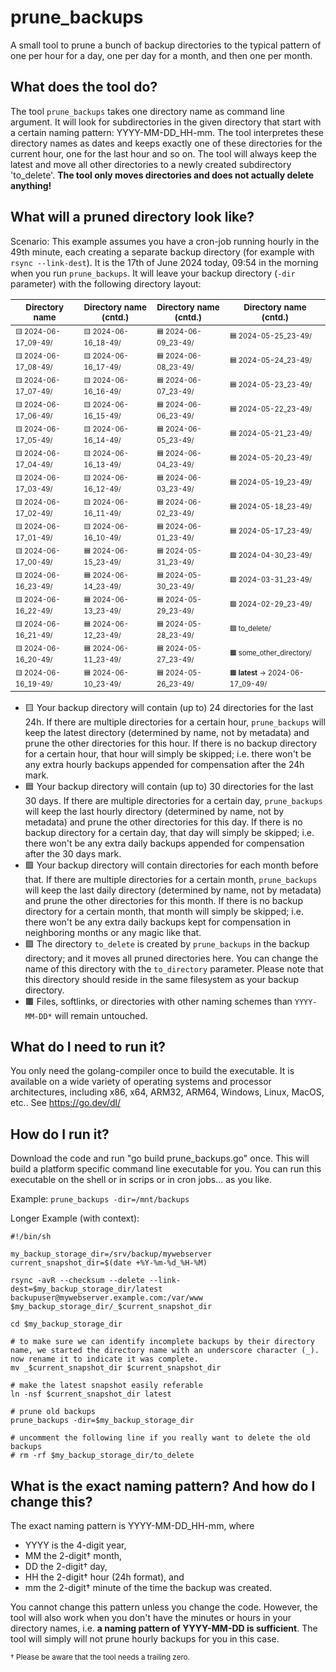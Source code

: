 # prune_backups

A small tool to prune a bunch of backup directories to the typical pattern of one per hour for a day, one per day for a month, and then one per month.

## What does the tool do?

The tool `prune_backups` takes one directory name as command line argument. It will look for subdirectories in the given directory that start with a certain naming pattern: YYYY-MM-DD_HH-mm. The tool interpretes these directory names as dates and keeps exactly one of these directories for the current hour, one for the last hour and so on. The tool will always keep the latest and move all other directories to a newly created subdirectory 'to_delete'. **The tool only moves directories and does not actually delete anything!**

## What will a pruned directory look like?

Scenario: This example assumes you have a cron-job running hourly in the 49th minute, each creating a separate backup directory (for example with `rsync --link-dest`). It is the 17th of June 2024 today, 09:54 in the morning when you run `prune_backups`. It will leave your backup directory (`-dir` parameter) with the following directory layout:

| <small>Directory name</small>      | <small>Directory name (cntd.)</small>      | <small>Directory name (cntd.)</small>      | <small>Directory name (cntd.)</small>      |
|---------------------|---------------------|---------------------|---------------------|
| <small><small>🟨 2024-06-17_09-49/</small></small> | <small><small>🟨 2024-06-16_18-49/</small></small> | <small><small>🟦 2024-06-09_23-49/</small></small> | <small><small>🟦 2024-05-25_23-49/</small></small> |
| <small><small>🟨 2024-06-17_08-49/</small></small> | <small><small>🟨 2024-06-16_17-49/</small></small> | <small><small>🟦 2024-06-08_23-49/</small></small> | <small><small>🟦 2024-05-24_23-49/</small></small> |
| <small><small>🟨 2024-06-17_07-49/</small></small> | <small><small>🟨 2024-06-16_16-49/</small></small> | <small><small>🟦 2024-06-07_23-49/</small></small> | <small><small>🟦 2024-05-23_23-49/</small></small> |
| <small><small>🟨 2024-06-17_06-49/</small></small> | <small><small>🟨 2024-06-16_15-49/</small></small> | <small><small>🟦 2024-06-06_23-49/</small></small> | <small><small>🟦 2024-05-22_23-49/</small></small> |
| <small><small>🟨 2024-06-17_05-49/</small></small> | <small><small>🟨 2024-06-16_14-49/</small></small> | <small><small>🟦 2024-06-05_23-49/</small></small> | <small><small>🟦 2024-05-21_23-49/</small></small> |
| <small><small>🟨 2024-06-17_04-49/</small></small> | <small><small>🟨 2024-06-16_13-49/</small></small> | <small><small>🟦 2024-06-04_23-49/</small></small> | <small><small>🟦 2024-05-20_23-49/</small></small> |
| <small><small>🟨 2024-06-17_03-49/</small></small> | <small><small>🟨 2024-06-16_12-49/</small></small> | <small><small>🟦 2024-06-03_23-49/</small></small> | <small><small>🟦 2024-05-19_23-49/</small></small> |
| <small><small>🟨 2024-06-17_02-49/</small></small> | <small><small>🟨 2024-06-16_11-49/</small></small> | <small><small>🟦 2024-06-02_23-49/</small></small> | <small><small>🟦 2024-05-18_23-49/</small></small> |
| <small><small>🟨 2024-06-17_01-49/</small></small> | <small><small>🟨 2024-06-16_10-49/</small></small> | <small><small>🟦 2024-06-01_23-49/</small></small> | <small><small>🟦 2024-05-17_23-49/</small></small> |
| <small><small>🟨 2024-06-17_00-49/</small></small> | <small><small>🟦 2024-06-15_23-49/</small></small> | <small><small>🟦 2024-05-31_23-49/</small></small> | <small><small>🟩 2024-04-30_23-49/</small></small> |
| <small><small>🟨 2024-06-16_23-49/</small></small> | <small><small>🟦 2024-06-14_23-49/</small></small> | <small><small>🟦 2024-05-30_23-49/</small></small> | <small><small>🟩 2024-03-31_23-49/</small></small> |
| <small><small>🟨 2024-06-16_22-49/</small></small> | <small><small>🟦 2024-06-13_23-49/</small></small> | <small><small>🟦 2024-05-29_23-49/</small></small> | <small><small>🟩 2024-02-29_23-49/</small></small> |
| <small><small>🟨 2024-06-16_21-49/</small></small> | <small><small>🟦 2024-06-12_23-49/</small></small> | <small><small>🟦 2024-05-28_23-49/</small></small> | <small><small>🟪 to_delete/</small></small> |
| <small><small>🟨 2024-06-16_20-49/</small></small> | <small><small>🟦 2024-06-11_23-49/</small></small> | <small><small>🟦 2024-05-27_23-49/</small></small> | <small><small>🟫 some_other_directory/</small></small>|
| <small><small>🟨 2024-06-16_19-49/</small></small> | <small><small>🟦 2024-06-10_23-49/</small></small> | <small><small>🟦 2024-05-26_23-49/</small></small> | <small><small>🟫 **latest** -> 2024-06-17_09-49/</small></small>|

* 🟨 Your backup directory will contain (up to) 24 directories for the last 24h. If there are multiple directories for a certain hour, `prune_backups` will keep the latest directory (determined by name, not by metadata) and prune the other directories for this hour. If there is no backup directory for a certain hour, that hour will simply be skipped; i.e. there won't be any extra hourly backups appended for compensation after the 24h mark.
* 🟦 Your backup directory will contain (up to) 30 directories for the last 30 days. If there are multiple directories for a certain day, `prune_backups` will keep the last hourly directory (determined by name, not by metadata) and prune the other directories for this day. If there is no backup directory for a certain day, that day will simply be skipped; i.e. there won't be any extra daily backups appended for compensation after the 30 days mark.
* 🟩 Your backup directory will contain directories for each month before that. If there are multiple directories for a certain month, `prune_backups` will keep the last daily directory (determined by name, not by metadata) and prune the other directories for this month. If there is no backup directory for a certain month, that month will simply be skipped; i.e. there won't be any extra daily backups kept for compensation in neighboring months or any magic like that.
* 🟪 The directory `to_delete` is created by `prune_backups` in the backup directory; and it moves all pruned directories here. You can change the name of this directory with the `to_directory` parameter. Please note that this directory should reside in the same filesystem as your backup directory.
* 🟫 Files, softlinks, or directories with other naming schemes than `YYYY-MM-DD*` will remain untouched.

## What do I need to run it?

You only need the golang-compiler once to build the executable. It is available on a wide variety of operating systems and processor architectures, including x86, x64, ARM32, ARM64, Windows, Linux, MacOS, etc.. See <https://go.dev/dl/>

## How do I run it?

Download the code and run "go build prune_backups.go" once. This will build a platform specific command line executable for you. You can run this executable on the shell or in scrips or in cron jobs... as you like.

Example: `prune_backups -dir=/mnt/backups`

Longer Example (with context):

```Shell
#!/bin/sh

my_backup_storage_dir=/srv/backup/mywebserver
current_snapshot_dir=$(date +%Y-%m-%d_%H-%M)

rsync -avR --checksum --delete --link-dest=$my_backup_storage_dir/latest backupuser@mywebserver.example.com:/var/www $my_backup_storage_dir/_$current_snapshot_dir

cd $my_backup_storage_dir

# to make sure we can identify incomplete backups by their directory name, we started the directory name with an underscore character (_). now rename it to indicate it was complete.
mv _$current_snapshot_dir $current_snapshot_dir

# make the latest snapshot easily referable
ln -nsf $current_snapshot_dir latest

# prune old backups
prune_backups -dir=$my_backup_storage_dir

# uncomment the following line if you really want to delete the old backups
# rm -rf $my_backup_storage_dir/to_delete
```

## What is the exact naming pattern? And how do I change this?

The exact naming pattern is YYYY-MM-DD_HH-mm, where

* YYYY is the 4-digit year,
* MM the 2-digit&dagger; month,
* DD the 2-digit&dagger; day,
* HH the 2-digit&dagger; hour (24h format), and
* mm the 2-digit&dagger; minute of the time the backup was created.

You cannot change this pattern unless you change the code. However, the tool will also work when you don't have the minutes or hours in your directory names, i.e. **a naming pattern of YYYY-MM-DD is sufficient**. The tool will simply will not prune hourly backups for you in this case.

<sup>&dagger; Please be aware that the tool needs a trailing zero.</sup>

